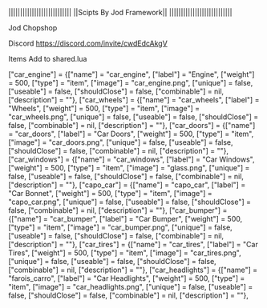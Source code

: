 |||||||||||||||||||||||||||
||Scipts By Jod Framework||
|||||||||||||||||||||||||||

Jod Chopshop

Discord https://discord.com/invite/cwdEdcAkgV

Items Add to shared.lua


["car_engine"] 					 = {["name"] = "car_engine", 			 	 ["label"] = "Engine", 		        ["weight"] = 500, 		["type"] = "item", 		["image"] = "car_engine.png", 				    ["unique"] = false, 		["useable"] = false, 	["shouldClose"] = false,   ["combinable"] = nil,   ["description"] = ""},
["car_wheels"] 					 = {["name"] = "car_wheels", 			 	 ["label"] = "Wheels", 		        ["weight"] = 500, 		["type"] = "item", 		["image"] = "car_wheels.png", 				    ["unique"] = false, 		["useable"] = false, 	["shouldClose"] = false,   ["combinable"] = nil,   ["description"] = ""},
["car_doors"] 					 = {["name"] = "car_doors", 			 	 ["label"] = "Car Doors", 		["weight"] = 500, 		["type"] = "item", 		["image"] = "car_doors.png", 				    ["unique"] = false, 		["useable"] = false, 	["shouldClose"] = false,   ["combinable"] = nil,   ["description"] = ""},
["car_windows"] 				 = {["name"] = "car_windows", 			 	 ["label"] = "Car Windows", 		["weight"] = 500, 		["type"] = "item", 		["image"] = "glass.png", 				    ["unique"] = false, 		["useable"] = false, 	["shouldClose"] = false,   ["combinable"] = nil,   ["description"] = ""},
["capo_car"] 					 = {["name"] = "capo_car", 			 	 ["label"] = "Car Bonnet", 		["weight"] = 500, 		["type"] = "item", 		["image"] = "capo_car.png", 				    ["unique"] = false, 		["useable"] = false, 	["shouldClose"] = false,   ["combinable"] = nil,   ["description"] = ""},
["car_bumper"] 					 = {["name"] = "car_bumper", 			 	 ["label"] = "Car Bumper", 		["weight"] = 500, 		["type"] = "item", 		["image"] = "car_bumper.png", 				    ["unique"] = false, 		["useable"] = false, 	["shouldClose"] = false,   ["combinable"] = nil,   ["description"] = ""},
["car_tires"] 					 = {["name"] = "car_tires", 			 	 ["label"] = "Car Tires", 		["weight"] = 500, 		["type"] = "item", 		["image"] = "car_tires.png", 				    ["unique"] = false, 		["useable"] = false, 	["shouldClose"] = false,   ["combinable"] = nil,   ["description"] = ""},
["car_headlights"] 				 = {["name"] = "farois_carro", 			 	 ["label"] = "Car Headlights", 		["weight"] = 500, 		["type"] = "item", 		["image"] = "car_headlights.png", 			    ["unique"] = false, 		["useable"] = false, 	["shouldClose"] = false,   ["combinable"] = nil,   ["description"] = ""},
